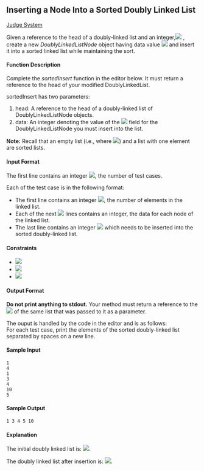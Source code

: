 ## Inserting a Node Into a Sorted Doubly Linked List

[Judge System](https://www.hackerrank.com/challenges/insert-a-node-into-a-sorted-doubly-linked-list/problem)

Given a reference to the head of a doubly-linked list and an integer,<img src="https://latex.codecogs.com/svg.latex?\Large&space;data"> , create a new *DoublyLinkedListNode* object having data value <img src="https://latex.codecogs.com/svg.latex?\Large&space;data"> and insert it into a sorted linked list while maintaining the sort.

#### Function Description

Complete the *sortedInsert* function in the editor below. It must return a reference to the head of your modified DoublyLinkedList.

sortedInsert has two parameters:
1. head: A reference to the head of a doubly-linked list of DoublyLinkedListNode objects.<br>
2. data: An integer denoting the value of the <img src="https://latex.codecogs.com/svg.latex?\Large&space;data"> field for the DoublyLinkedListNode you must insert into the list.

**Note:** Recall that an empty list (i.e., where <img src="https://latex.codecogs.com/svg.latex?\Large&space;head=null">) and a list with one element are sorted lists.

#### Input Format

The first line contains an integer <img src="https://latex.codecogs.com/svg.latex?\Large&space;t">, the number of test cases.

Each of the test case is in the following format:

- The first line contains an integer <img src="https://latex.codecogs.com/svg.latex?\Large&space;n">, the number of elements in the linked list.
- Each of the next <img src="https://latex.codecogs.com/svg.latex?\Large&space;n"> lines contains an integer, the data for each node of the linked list.
- The last line contains an integer <img src="https://latex.codecogs.com/svg.latex?\Large&space;data"> which needs to be inserted into the sorted doubly-linked list.

#### Constraints
- <img src="https://latex.codecogs.com/svg.latex?\Large&space;1\le{t}\le{10}">
- <img src="https://latex.codecogs.com/svg.latex?\Large&space;1\le{n}\le{1000}">
- <img src="https://latex.codecogs.com/svg.latex?\Large&space;1\le{DoublyLinkedListNode.data}\le{1000}">

#### Output Format

**Do not print anything to stdout.** Your method must return a reference to the <img src="https://latex.codecogs.com/svg.latex?\Large&space;head"> of the same list that was passed to it as a parameter.

The ouput is handled by the code in the editor and is as follows:<br>
For each test case, print the elements of the sorted doubly-linked list separated by spaces on a new line.

#### Sample Input
```
1
4
1
3
4
10
5
```
#### Sample Output
```
1 3 4 5 10
```
#### Explanation

The initial doubly linked list is: <img src="https://latex.codecogs.com/svg.latex?\Large&space;1\leftrightarrow{3}\leftrightarrow{4}\leftrightarrow{10\rightarrow{NULL}}">.

The doubly linked list after insertion is: <img src="https://latex.codecogs.com/svg.latex?\Large&space;1\leftrightarrow{3}\leftrightarrow{4}\leftrightarrow{5}\leftrightarrow{10}\rightarrow{NULL}">.
